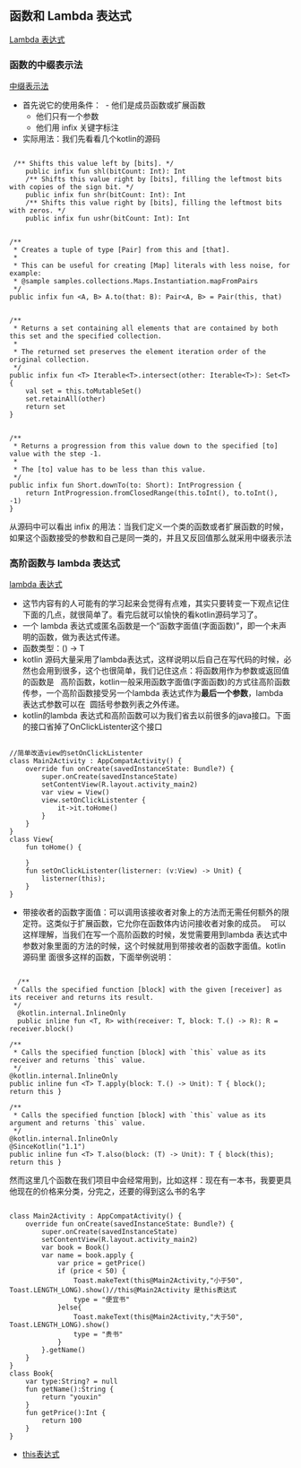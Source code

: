 ## 函数和 Lambda 表达式
[Lambda 表达式](http://www.yiibai.com/kotlin/lambdas.html)
### 函数的中缀表示法
[中缀表示法](http://www.yiibai.com/kotlin/functions.html)
- 首先说它的使用条件：
  - 他们是成员函数或扩展函数
  - 他们只有一个参数
  - 他们用 infix 关键字标注
- 实际用法：我们先看看几个kotlin的源码


```

 /** Shifts this value left by [bits]. */
    public infix fun shl(bitCount: Int): Int
    /** Shifts this value right by [bits], filling the leftmost bits with copies of the sign bit. */
    public infix fun shr(bitCount: Int): Int
    /** Shifts this value right by [bits], filling the leftmost bits with zeros. */
    public infix fun ushr(bitCount: Int): Int


/**
 * Creates a tuple of type [Pair] from this and [that].
 *
 * This can be useful for creating [Map] literals with less noise, for example:
 * @sample samples.collections.Maps.Instantiation.mapFromPairs
 */
public infix fun <A, B> A.to(that: B): Pair<A, B> = Pair(this, that)


/**
 * Returns a set containing all elements that are contained by both this set and the specified collection.
 * 
 * The returned set preserves the element iteration order of the original collection.
 */
public infix fun <T> Iterable<T>.intersect(other: Iterable<T>): Set<T> {
    val set = this.toMutableSet()
    set.retainAll(other)
    return set
}


/**
 * Returns a progression from this value down to the specified [to] value with the step -1.
 * 
 * The [to] value has to be less than this value.
 */
public infix fun Short.downTo(to: Short): IntProgression {
    return IntProgression.fromClosedRange(this.toInt(), to.toInt(), -1)
}

````

从源码中可以看出 infix 的用法：当我们定义一个类的函数或者扩展函数的时候，如果这个函数接受的参数和自己是同一类的，并且又反回值那么就采用中缀表示法

### 高阶函数与 lambda 表达式
[lambda 表达式](http://www.yiibai.com/kotlin/object-declarations.html)
- 这节内容有的人可能有的学习起来会觉得有点难，其实只要转变一下观点记住下面的几点，就很简单了。看完后就可以愉快的看kotlin源码学习了。
- 一个 lambda 表达式或匿名函数是一个“函数字面值(字面函数)”，即一个未声明的函数，做为表达式传递。
- 函数类型：() -> T
- kotlin 源码大量采用了lambda表达式，这样说明以后自己在写代码的时候，必然也会用到很多，这个也很简单，我们记住这点：将函数用作为参数或返回值的函数是   高阶函数，kotlin一般采用函数字面值(字面函数)的方式往高阶函数传参，一个高阶函数接受另一个lambda 表达式作为**最后一个参数**，lambda 表达式参数可以在
  圆括号参数列表之外传递。
- kotlin的lambda 表达式和高阶函数可以为我们省去以前很多的java接口。下面的接口省掉了OnClickListenter这个接口

```

//简单改造view的setOnClickListenter
class Main2Activity : AppCompatActivity() {
    override fun onCreate(savedInstanceState: Bundle?) {
        super.onCreate(savedInstanceState)
        setContentView(R.layout.activity_main2)
        var view = View()
        view.setOnClickListenter { 
            it->it.toHome()
        }
    }
}
class View{
    fun toHome() {
        
    }
    fun setOnClickListenter(listerner: (v:View) -> Unit) {
        listerner(this);
    }
}

```




- 带接收者的函数字面值：可以调用该接收者对象上的方法而无需任何额外的限定符。这类似于扩展函数，它允你在函数体内访问接收者对象的成员。
  可以这样理解，当我们在写一个高阶函数的时候，发觉需要用到lambda 表达式中参数对象里面的方法的时候，这个时候就用到带接收者的函数字面值。kotlin源码里   面很多这样的函数，下面举例说明：

```

  /**
 * Calls the specified function [block] with the given [receiver] as its receiver and returns its result.
 */
  @kotlin.internal.InlineOnly
  public inline fun <T, R> with(receiver: T, block: T.() -> R): R = receiver.block()

/**
 * Calls the specified function [block] with `this` value as its receiver and returns `this` value.
 */
@kotlin.internal.InlineOnly
public inline fun <T> T.apply(block: T.() -> Unit): T { block(); return this }

/**
 * Calls the specified function [block] with `this` value as its argument and returns `this` value.
 */
@kotlin.internal.InlineOnly
@SinceKotlin("1.1")
public inline fun <T> T.also(block: (T) -> Unit): T { block(this); return this }

```
 


  然而这里几个函数在我们项目中会经常用到，比如这样：现在有一本书，我要更具他现在的价格来分类，分完之，还要的得到这么书的名字


```

class Main2Activity : AppCompatActivity() {
    override fun onCreate(savedInstanceState: Bundle?) {
        super.onCreate(savedInstanceState)
        setContentView(R.layout.activity_main2)
        var book = Book()
        var name = book.apply {
            var price = getPrice()
            if (price < 50) {
                Toast.makeText(this@Main2Activity,"小于50", Toast.LENGTH_LONG).show()//this@Main2Activity 是this表达式
                type = "便宜书"
            }else{
                Toast.makeText(this@Main2Activity,"大于50", Toast.LENGTH_LONG).show()
                type = "贵书"
            }
        }.getName()
    }
}
class Book{
    var type:String? = null
    fun getName():String {
        return "youxin"
    }
    fun getPrice():Int {
        return 100
    }
}

```

- [this表达式](http://www.yiibai.com/kotlin/this-expressions.html)

